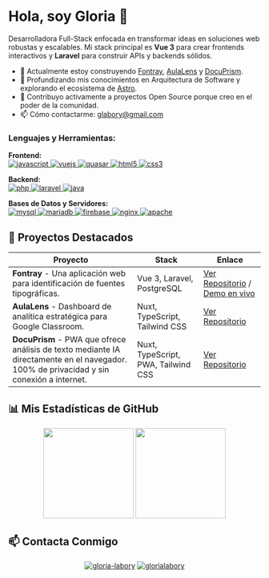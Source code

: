 # Hola, soy Gloria 👋

Desarrolladora Full-Stack enfocada en transformar ideas en soluciones web robustas y escalables. Mi stack principal es **Vue 3** para crear frontends interactivos y **Laravel** para construir APIs y backends sólidos.

- 🔭 Actualmente estoy construyendo [Fontray](https://fontray.onrender.com/), [AulaLens](https://aula-lens.vercel.app/) y [DocuPrism](https://docuprism.vercel.app/).
- 🌱 Profundizando mis conocimientos en Arquitectura de Software y explorando el ecosistema de [Astro](https://astro.build/).
- 💜 Contribuyo activamente a proyectos Open Source porque creo en el poder de la comunidad.
- 📫 Cómo contactarme: [glabory@gmail.com](glabory@gmail.com)

<h3 align="left">Lenguajes y Herramientas:</h3>
<p align="left">
  <strong>Frontend:</strong><br>
  <a href="https://developer.mozilla.org/es/docs/Web/JavaScript" target="_blank" rel="noreferrer"> <img src="https://img.shields.io/badge/javascript-%23323330.svg?style=for-the-badge&logo=javascript&logoColor=%23F7DF1E" alt="javascript"/> </a>
  <a href="https://vuejs.org/" target="_blank" rel="noreferrer"> <img src="https://img.shields.io/badge/vuejs-%2335495e.svg?style=for-the-badge&logo=vuedotjs&logoColor=%234FC08D" alt="vuejs"/> </a>
  <a href="https://quasar.dev/" target="_blank" rel="noreferrer"> <img src="https://img.shields.io/badge/Quasar-16B7FB?style=for-the-badge&logo=quasar&logoColor=black" alt="quasar"/> </a>
  <a href="https://www.w3.org/html/" target="_blank" rel="noreferrer"> <img src="https://img.shields.io/badge/html5-%23E34F26.svg?style=for-the-badge&logo=html5&logoColor=white" alt="html5"/> </a>
  <a href="https://www.w3.org/Style/CSS/" target="_blank" rel="noreferrer"> <img src="https://img.shields.io/badge/css3-%231572B6.svg?style=for-the-badge&logo=css3&logoColor=white" alt="css3"/> </a>
</p>
<p align="left">
  <strong>Backend:</strong><br>
  <a href="https://www.php.net" target="_blank" rel="noreferrer"> <img src="https://img.shields.io/badge/php-%23777BB4.svg?style=for-the-badge&logo=php&logoColor=white" alt="php"/> </a>
  <a href="https://laravel.com/" target="_blank" rel="noreferrer"> <img src="https://img.shields.io/badge/laravel-%23FF2D20.svg?style=for-the-badge&logo=laravel&logoColor=white" alt="laravel"/> </a>
  <a href="https://www.java.com" target="_blank" rel="noreferrer"> <img src="https://img.shields.io/badge/java-%23ED8B00.svg?style=for-the-badge&logo=openjdk&logoColor=white" alt="java"/> </a>
</p>
<p align="left">
  <strong>Bases de Datos y Servidores:</strong><br>
  <a href="https://www.mysql.com/" target="_blank" rel="noreferrer"> <img src="https://img.shields.io/badge/mysql-4479A1.svg?style=for-the-badge&logo=mysql&logoColor=white" alt="mysql"/> </a>
  <a href="https://mariadb.org/" target="_blank" rel="noreferrer"> <img src="https://img.shields.io/badge/MariaDB-003545?style=for-the-badge&logo=mariadb&logoColor=white" alt="mariadb"/> </a>
  <a href="https://firebase.google.com/" target="_blank" rel="noreferrer"> <img src="https://img.shields.io/badge/firebase-a08021?style=for-the-badge&logo=firebase&logoColor=ffcd34" alt="firebase"/> </a>
  <a href="https://www.nginx.com" target="_blank" rel="noreferrer"> <img src="https://img.shields.io/badge/nginx-%23009639.svg?style=for-the-badge&logo=nginx&logoColor=white" alt="nginx"/> </a>
  <a href="https://httpd.apache.org/" target="_blank" rel="noreferrer"> <img src="https://img.shields.io/badge/apache-%23D42029.svg?style=for-the-badge&logo=apache&logoColor=white" alt="apache"/> </a>
</p>

## 📌 Proyectos Destacados

| Proyecto | Stack | Enlace |
|---|---|---|
| **Fontray** - Una aplicación web para identificación de fuentes tipográficas. | Vue 3, Laravel, PostgreSQL | [Ver Repositorio](https://github.com/glaboryp/fontray) / [Demo en vivo](https://fontray.onrender.com/) |
| **AulaLens** - Dashboard de analítica estratégica para Google Classroom. | Nuxt, TypeScript, Tailwind CSS | [Ver Repositorio](https://github.com/glaboryp/AulaLens) | [Demo en vivo](https://aula-lens.vercel.app) |
| **DocuPrism** - PWA que ofrece análisis de texto mediante IA directamente en el navegador. 100% de privacidad y sin conexión a internet. | Nuxt, TypeScript, PWA, Tailwind CSS | [Ver Repositorio](https://github.com/glaboryp/DocuPrism) | [Demo en vivo](https://docuprism.vercel.app/) |

## 📊 Mis Estadísticas de GitHub

<p align="center">
  <img height="180em" src="https://github-readme-stats.vercel.app/api?username=glaboryp&show_icons=true&theme=dracula&include_all_commits=true&count_private=true"/>
  <img height="180em" src="https://github-readme-stats.vercel.app/api/top-langs/?username=glaboryp&layout=compact&langs_count=7&theme=dracula"/>
</p>

## 📫 Contacta Conmigo

<p align="center">
<a href="https://www.linkedin.com/in/gloria-labory" target="blank"><img align="center" src="https://img.shields.io/badge/LinkedIn-0077B5?style=for-the-badge&logo=linkedin&logoColor=white" alt="gloria-labory"/></a>
<a href="https://twitter.com/GloriaLabory" target="blank"><img align="center" src="https://img.shields.io/badge/Twitter-1DA1F2?style=for-the-badge&logo=twitter&logoColor=white" alt="glorialabory"/></a>
</p>
